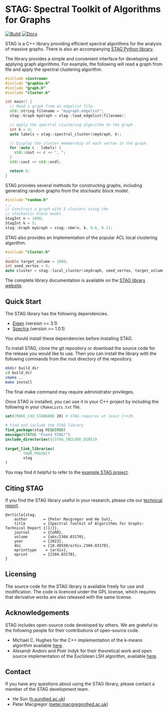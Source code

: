 # STAG: Spectral Toolkit of Algorithms for Graphs

[![Build](https://github.com/pmacg/stag/actions/workflows/github-actions-test.yml/badge.svg?branch=main)](https://github.com/pmacg/stag/actions/workflows/github-actions-test.yml)
[![Docs](https://github.com/staglibrary/stag/actions/workflows/github-actions-docs.yml/badge.svg)](https://staglibrary.io/docs/cpp)

STAG is a C++ library providing efficient spectral algorithms for the analysis of massive graphs.
There is also an accompanying [STAG Python library](https://github.com/staglibrary/stagpy).

The library provides a simple and convenient interface for developing and applying graph algorithms.
For example, the following will read a graph from file and apply the spectral clustering algorithm.

```c++
#include <iostream>
#include "graphio.h"
#include "graph.h"
#include "cluster.h"

int main() {
  // Read a graph from an edgelist file.
  std::string filename = "mygraph.edgelist";
  stag::Graph myGraph = stag::load_edgelist(filename);

  // Apply the spectral clustering algorithm to the graph
  int k = 4;
  auto labels = stag::spectral_cluster(&myGraph, k);

  // Display the cluster membership of each vertex in the graph
  for (auto c : labels) {
    std::cout << c << ", ";
  }
  std::cout << std::endl;

  return 0;
}
```

STAG provides several methods for constructing graphs, including generating random graphs
from the stochastic block model.

```c++
#include "random.h"
...
// Construct a graph with 5 clusters using the 
// stochastic block model.
StagInt n = 1000;
StagInt k = 5;
stag::Graph myGraph = stag::sbm(n, k, 0.6, 0.1);
```

STAG also provides an implementation of the popular ACL local clustering algorithm.

```c++
#include "cluster.h"
...
double target_volume = 1000;
int seed_vertex = 0;
auto cluster = stag::local_cluster(&myGraph, seed_vertex, target_volume);
```

The complete library documentation is available on the [STAG library website](https://staglibrary.io/docs/cpp).

## Quick Start

The STAG library has the following dependencies.

- [Eigen](https://eigen.tuxfamily.org/index.php?title=Main_Page) (version >= 3.1)
- [Spectra](https://spectralib.org/) (version >= 1.0.1)

You should install these dependencies before installing STAG.

To install STAG, clone the git repository or download the source code for the release you
would like to use. Then you can install the library with the following commands from the
root directory of the repository.

```bash
mkdir build_dir
cd build_dir
cmake ..
make install
```

The final make command may require administrator privileges.

Once STAG is installed, you can use it in your C++ project by including the following in
your `CMakeLists.txt` file.

```cmake
set(CMAKE_CXX_STANDARD 20) # STAG requires at least C++20.
 
# Find and include the STAG library
find_package(stag REQUIRED)
message(STATUS "Found STAG!")
include_directories(${STAG_INCLUDE_DIRS})
 
target_link_libraries(
        YOUR_PROJECT
        stag
)
```

You may find it helpful to refer to the [example STAG project](https://github.com/staglibrary/example-stag-project).

## Citing STAG

If you find the STAG library useful in your research, please cite our [technical report](https://arxiv.org/abs/2304.03170).

```
@article{stag,
    author       = {Peter Macgregor and He Sun},
    title        = {Spectral Toolkit of Algorithms for Graphs: Technical Report {(1)}},
    journal      = {CoRR},
    volume       = {abs/2304.03170},
    year         = {2023},
    doi          = {10.48550/arXiv.2304.03170},
    eprinttype    = {arXiv},
    eprint       = {2304.03170},
}
```

## Licensing
The source code for the STAG library is available freely for use and modification.
The code is licenced under the GPL license, which requires that derivative works
are also released with the same license. 

## Acknowledgements

STAG includes open-source code developed by others. We are grateful to the following people for their contributions of
open-source code.

- Michael C. Hughes for the C++ implementation of the k-means algorithm available [here](https://github.com/michaelchughes/KMeansRex/).
- Alexandr Andoni and Piotr Indyk for their theoretical work and open source implementation of the Euclidean LSH algorithm, available [here](https://www.mit.edu/~andoni/LSH/).

## Contact

If you have any questions about using the STAG library, please contact a member of the STAG
development team.

- He Sun ([h.sun@ed.ac.uk](mailto:h.sun@ed.ac.uk))
- Peter Macgregor ([peter.macgregor@ed.ac.uk](mailto:peter.macgregor@ed.ac.uk))
